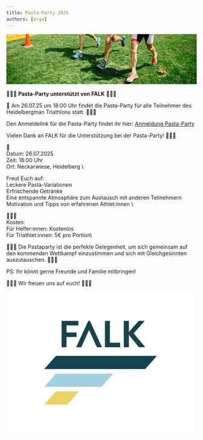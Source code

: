 ```yaml
---
title: Pasta-Party 2025
authors: [orga]
---
```


![Staffel](/img/banner/Laufen.png)

🍝🍝🍝 **Pasta-Party unterstützt von FALK** 🍝🍝🍝

📅 Am 26.07.25 um 18:00 Uhr findet die Pasta-Party für alle Teilnehmer des Heidelbergman Triathlons statt. 🍝🍝🍝

Den Anmeldelink für die Pasta-Party findet ihr hier: [Anmeldung Pasta-Party](https://docs.google.com/forms/d/1tHHbxZKvosAGmkW--T4wtbQQ8HrAj9cUo49eBbezzI0/viewform)

Vielen Dank an FALK für die Unterstützung bei der Pasta-Party! 🍝🍝🍝

📅 \
Datum: 26.07.2025 \
Zeit: 18:00 Uhr \
Ort: Neckarwiese, Heidelberg \

Freut Euch auf: \
Leckere Pasta-Variationen \
Erfrischende Getränke \
Eine entspannte Atmosphäre zum Austausch mit anderen Teilnehmern \
Motivation und Tipps von erfahrenen Athlet:innen \ 

🍝🍝🍝 \
Kosten: \
Für Helfer:innen: Kostenlos \
Für Triathlet:innen: 5€ pro Portion\ 

🍝🍝🍝
Die Pastaparty ist die perfekte Gelegenheit, um sich gemeinsam auf den kommenden Wettkampf einzustimmen und sich mit Gleichgesinnten auszutauschen.
🍝🍝🍝

PS: Ihr könnt gerne Freunde und Familie mitbringen!

🎉🎉🎉 Wir freuen uns auf euch! 🎉🎉🎉

![FALK](/img/sponsor/main/falk2019.jpg)
